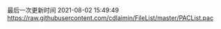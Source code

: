 最后一次更新时间 2021-08-02 15:49:49
https://raw.githubusercontent.com/cdlaimin/FileList/master/PACList.pac

